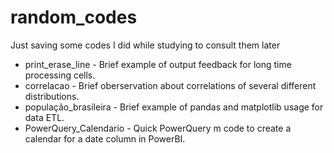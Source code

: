 # random_codes
Just saving some codes I did while studying to consult them later

*  print_erase_line - Brief example of output feedback for long time processing cells.
*  correlacao - Brief oberservation about correlations of several different distributions.
*  população_brasileira - Brief example of pandas and matplotlib usage for data ETL.
*  PowerQuery_Calendario - Quick PowerQuery m code to create a calendar for a date column in PowerBI.
